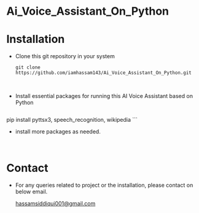# Ai_Voice_Assistant_On_Python
# Installation
  - Clone this git repository in your system

	```
	git clone https://github.com/iamhassam143/Ai_Voice_Assistant_On_Python.git
	```

<br>

  - Install essential packages for running this AI Voice Assistant based on Python
  
	```
pip install pyttsx3, speech_recognition, wikipedia
	```
 - install more packages as needed.

<br>

# Contact
 - For any queries related to project or the installation, please contact on below email.

 	hassamsiddiqui001@gmail.com
